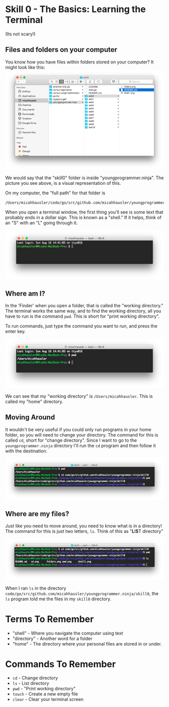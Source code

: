 # Skill 0 - The Basics: Learning the Terminal
(Its not scary!)


## Files and folders on your computer
You know how you have files within folders stored on your computer? It might look like this:
![folders](folders.png)

We would say that the "skill0" folder is inside "youngprogrammer.ninja". The picture you see above, is a visual representation of this. 

On my computer, the "full path" for that folder is 

```
/Users/micahhausler/code/go/src/github.com/micahhausler/youngprogrammer.ninja
```

When you open a terminal window, the first thing you'll see is some text that probably ends in a dollar sign. This is known as a "shell." If it helps, think of an "S" with an "L" going through it.

![shell1](shell1.png)


## Where am I?
In the 'Finder' when you open a folder, that is called the "working directory." The terminal works the same way, and to find the working directory, all you have to run is the command `pwd`. This is short for "print working directory".

To run commands, just type the command you want to run, and press the enter key.

![pwd](pwd.png)

We can see that my "working directory" is `/Users/micahhausler`. This is called my "home" directory.

## Moving Around
It wouldn't be very useful if you could only run programs in your home folder, so you will need to change your directory. The command for this is called `cd`, short for "change directory". Since I want to go to the `youngprogrammer.ninja` directory I'll run the `cd` program and then follow it with the destination. 

![cd](cd.png)

## Where are my files?
Just like you need to move around, you need to know what is in a directory! The command for this is just two letters, `ls`. Think of this as "**L**I**S**T directory"

![ls](ls.png)

When I ran `ls` in the directory `code/go/src/github.com/micahhausler/youngprogrammer.ninja/skill0`, the `ls` program told me the files in my `skill0` directory.

# Terms To Remember

- "shell" - Where you navigate the computer using text
- "directory" - Another word for a folder
- "home" - The directory where your personal files are stored in or under.

# Commands To Remember

- `cd` - Change directory 
- `ls` - List directory
- `pwd` - "Print working directory"
- `touch` - Create a new empty file
- `clear` - Clear your terminal screen